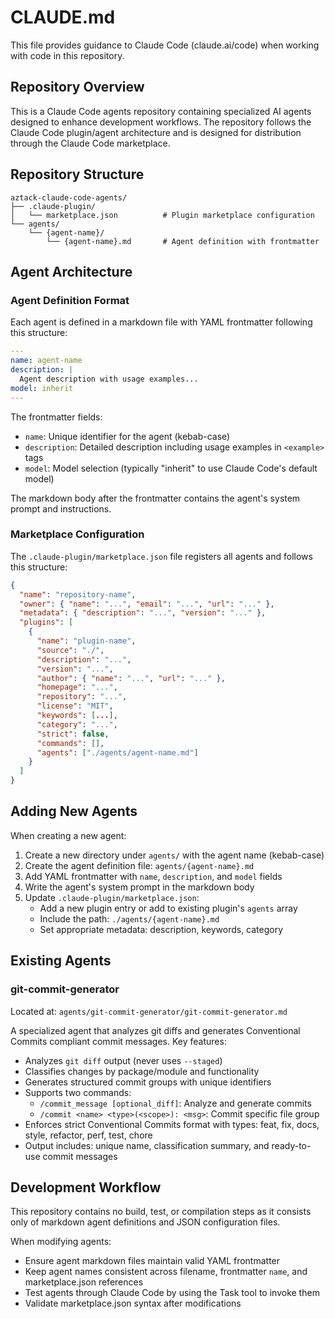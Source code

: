 # CLAUDE.md

This file provides guidance to Claude Code (claude.ai/code) when working with code in this repository.

## Repository Overview

This is a Claude Code agents repository containing specialized AI agents designed to enhance development workflows. The repository follows the Claude Code plugin/agent architecture and is designed for distribution through the Claude Code marketplace.

## Repository Structure

```
aztack-claude-code-agents/
├── .claude-plugin/
│   └── marketplace.json          # Plugin marketplace configuration
└── agents/
    └── {agent-name}/
        └── {agent-name}.md       # Agent definition with frontmatter
```

## Agent Architecture

### Agent Definition Format

Each agent is defined in a markdown file with YAML frontmatter following this structure:

```yaml
---
name: agent-name
description: |
  Agent description with usage examples...
model: inherit
---
```

The frontmatter fields:
- `name`: Unique identifier for the agent (kebab-case)
- `description`: Detailed description including usage examples in `<example>` tags
- `model`: Model selection (typically "inherit" to use Claude Code's default model)

The markdown body after the frontmatter contains the agent's system prompt and instructions.

### Marketplace Configuration

The `.claude-plugin/marketplace.json` file registers all agents and follows this structure:

```json
{
  "name": "repository-name",
  "owner": { "name": "...", "email": "...", "url": "..." },
  "metadata": { "description": "...", "version": "..." },
  "plugins": [
    {
      "name": "plugin-name",
      "source": "./",
      "description": "...",
      "version": "...",
      "author": { "name": "...", "url": "..." },
      "homepage": "...",
      "repository": "...",
      "license": "MIT",
      "keywords": [...],
      "category": "...",
      "strict": false,
      "commands": [],
      "agents": ["./agents/agent-name.md"]
    }
  ]
}
```

## Adding New Agents

When creating a new agent:

1. Create a new directory under `agents/` with the agent name (kebab-case)
2. Create the agent definition file: `agents/{agent-name}.md`
3. Add YAML frontmatter with `name`, `description`, and `model` fields
4. Write the agent's system prompt in the markdown body
5. Update `.claude-plugin/marketplace.json`:
   - Add a new plugin entry or add to existing plugin's `agents` array
   - Include the path: `./agents/{agent-name}.md`
   - Set appropriate metadata: description, keywords, category

## Existing Agents

### git-commit-generator

Located at: `agents/git-commit-generator/git-commit-generator.md`

A specialized agent that analyzes git diffs and generates Conventional Commits compliant commit messages. Key features:
- Analyzes `git diff` output (never uses `--staged`)
- Classifies changes by package/module and functionality
- Generates structured commit groups with unique identifiers
- Supports two commands:
  - `/commit_message [optional_diff]`: Analyze and generate commits
  - `/commit <name> <type>(<scope>): <msg>`: Commit specific file group
- Enforces strict Conventional Commits format with types: feat, fix, docs, style, refactor, perf, test, chore
- Output includes: unique name, classification summary, and ready-to-use commit messages

## Development Workflow

This repository contains no build, test, or compilation steps as it consists only of markdown agent definitions and JSON configuration files.

When modifying agents:
- Ensure agent markdown files maintain valid YAML frontmatter
- Keep agent names consistent across filename, frontmatter `name`, and marketplace.json references
- Test agents through Claude Code by using the Task tool to invoke them
- Validate marketplace.json syntax after modifications
